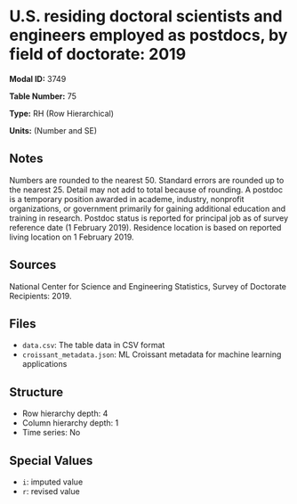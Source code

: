 # U.S. residing doctoral scientists and engineers employed as postdocs, by field of doctorate: 2019

**Modal ID:** 3749

**Table Number:** 75

**Type:** RH (Row Hierarchical)

**Units:** (Number and SE)

## Notes

Numbers are rounded to the nearest 50. Standard errors are rounded up to the nearest 25. Detail may not add to total because of rounding. A postdoc is a temporary position awarded in academe, industry, nonprofit organizations, or government primarily for gaining additional education and training in research. Postdoc status is reported for principal job as of survey reference date (1 February 2019). Residence location is based on reported living location on 1 February 2019.

## Sources

National Center for Science and Engineering Statistics, Survey of Doctorate Recipients: 2019.

## Files

- `data.csv`: The table data in CSV format
- `croissant_metadata.json`: ML Croissant metadata for machine learning applications

## Structure

- Row hierarchy depth: 4
- Column hierarchy depth: 1
- Time series: No

## Special Values

- `i`: imputed value
- `r`: revised value
